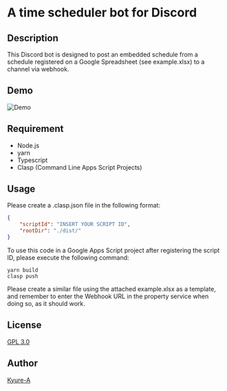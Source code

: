 # A time scheduler bot for Discord

## Description
This Discord bot is designed to post an embedded schedule from a schedule registered on a Google Spreadsheet (see example.xlsx) to a channel via webhook.

## Demo
![Demo](https://user-images.githubusercontent.com/49436968/232452515-ea5d1836-5795-4b22-a4f3-61dc1c563267.png)


## Requirement
- Node.js
- yarn 
- Typescript
- Clasp (Command Line Apps Script Projects)

## Usage

Please create a .clasp.json file in the following format:

``` json
{
    "scriptId": "INSERT YOUR SCRIPT ID",
    "rootDir": "./dist/"
}
```
To use this code in a Google Apps Script project after registering the script ID, please execute the following command:

``` shell
yarn build
clasp push
```

Please create a similar file using the attached example.xlsx as a template, and remember to enter the Webhook URL in the property service when doing so, as it should work.

## License
[GPL 3.0](https://github.com/Kyure-A)

## Author
[Kyure-A](https://github.com/Kyure-A)
